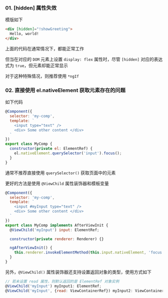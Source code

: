 
### 01. [hidden] 属性失效

模版如下

```html
<div [hidden]="!showGreeting">
  Hello, world!
</div>
```

上面的代码在通常情况下，都能正常工作

但当在对应的 `DOM` 元素上设置 `display: flex` 属性时，尽管 `[hidden]` 对应的表达式为 `true`，但元素却能正常显示

对于这种特殊情况，则推荐使用 `*ngIf`



### 02. 直接使用 el.nativeElement 获取元素存在的问题

如下代码

```js
@Component({
  selector: 'my-comp',
  template: `
    <input type="text" />
    <div> Some other content </div>
  `
})
export class MyComp {
  constructor(private el: ElementRef) {
    el.nativeElement.querySelector('input').focus();
  }
}
```

通常不推荐直接使用 `querySelector()` 获取页面中的元素

更好的方法是使用 `@ViewChild` 属性装饰器和模板变量

```js
@Component({
  selector: 'my-comp',
  template: `
    <input #myInput type="text" />
    <div> Some other content </div>
  `
})
export class MyComp implements AfterViewInit {
  @ViewChild('myInput') input: ElementRef;

  constructor(private renderer: Renderer) {}

  ngAfterViewInit() {
    this.renderer.invokeElementMethod(this.input.nativeElement, 'focus');
  }
}
```

另外，`@ViewChild()` 属性装饰器还支持设置返回对象的类型，使用方式如下

```js
// 若未设置 read 属性，则默认返回的是 ElementRef 对象实例
@ViewChild('myInput') myInput1: ElementRef;
@ViewChild('myInput', {read: ViewContainerRef}) myInput2: ViewContainerRef;
```